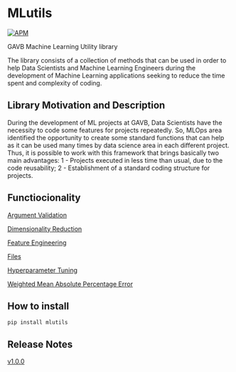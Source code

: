# **MLutils**

[![APM](https://img.shields.io/apm/l/python?style=plastic)](./LICENSE)


GAVB Machine Learning Utility library

The library consists of a collection of methods that can be used in order to help Data Scientists and Machine Learning Engineers during the development of Machine Learning applications seeking to reduce the time spent and complexity of coding.


## **Library Motivation and Description**

During the development of ML projects at GAVB, Data Scientists have the necessity to code some features for projects repeatedly. So, MLOps area identified the opportunity to create some standard functions that can help as it can be used many times by data science area in each different project.
Thus, it is possible to work with this framework that brings basically two main advantages: 
1 - Projects executed in less time than usual, due to the code reusability;
2 - Establishment of a standard coding structure for projects.

## **Functiocionality**

[Argument Validation](./tutorial/tutorial_argument_validation.ipynb)

[Dimensionality Reduction](./tutorial/tutorial_dimensionality_reduction.ipynb)

[Feature Engineering](./tutorial/tutorial_feature_engineering.ipynb)

[Files](./tutorial/tutorial_files.ipynb)

[Hyperparameter Tuning](./tutorial/tutorial_hyperparameter_tuning.ipynb)

[Weighted Mean Absolute Percentage Error](./tutorial/tutorial_weighted_mean_absolute_percentage_error.ipynb)


## **How to install**

```
pip install mlutils
```


## **Release Notes**

[v1.0.0](https://github.com/GAVB-SERVICOS/mlutils/releases)
